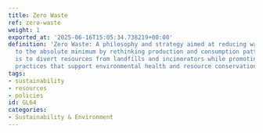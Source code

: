 ```yaml
---
title: Zero Waste
ref: zero-waste
weight: 1
exported_at: '2025-06-16T15:05:34.738219+00:00'
definition: 'Zero Waste: A philosophy and strategy aimed at reducing waste generation
  to the absolute minimum by rethinking production and consumption patterns. The goal
  is to divert resources from landfills and incinerators while promoting sustainable
  practices that support environmental health and resource conservation.'
tags:
- sustainability
- resources
- policies
id: GL64
categories:
- Sustainability & Environment
---
```


